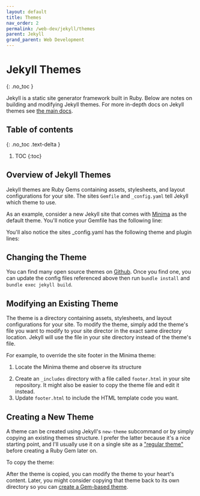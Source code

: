 ```yaml
---
layout: default
title: Themes
nav_order: 2
permalink: /web-dev/jekyll/themes
parent: Jekyll
grand_parent: Web Development
---
```


# Jekyll Themes
{: .no_toc }

Jekyll is a static site generator framework built in Ruby. Below are notes on building and modifying Jekyll themes. For more in-depth
docs on Jekyll themes see [the main docs](https://jekyllrb.com/docs/themes/).

## Table of contents
{: .no_toc .text-delta }

1. TOC
{:toc}

## Overview of Jekyll Themes

Jekyll themes are Ruby Gems containing assets, stylesheets, and layout configurations for your site. The sites `Gemfile` and `_config.yaml` tell Jekyll
which theme to use.

As an example, consider a new Jekyll site that comes with [Minima](https://github.com/jekyll/minima) as the default theme. You'll notice your Gemfile has the following line:

<script src="https://gist.github.com/mjmor/d341071cda3a3a6ecdacb3145eb86031.js"></script>

You'll also notice the sites _config.yaml has the following theme and plugin lines:

<script src="https://gist.github.com/mjmor/528820201b42a2da918e7a7066206649.js"></script>

## Changing the Theme

You can find many open source themes on [Github](https://github.com/topics/jekyll-theme). Once you find one, you can update the config files referenced above then run `bundle install` and `bundle exec jekyll build`.

## Modifying an Existing Theme

The theme is a directory containing assets, stylesheets, and layout configurations for your site. To modify the theme, simply add the theme's
file you want to modify to your site director in the exact same directory location. Jekyll will use the file in your site directory instead of
the theme's file.

For example, to override the site footer in the Minima theme:
1. Locate the Minima theme and observe its structure
<script src="https://gist.github.com/mjmor/7e61e1350b68ce377b36d083d12327fd.js"></script>

2. Create an `_includes` directory with a file called `footer.html` in your site repository.
It might also be easier to copy the theme file and edit it instead.
3. Update `footer.html` to include the HTML template code you want.

## Creating a New Theme

A theme can be created using Jekyll's `new-theme` subcommand or by simply copying an existing themes structure. I prefer the latter because it's a nice starting point, and I'll usually use it on a single site as a ["regular theme"](https://jekyllrb.com/docs/themes/#converting-gem-based-themes-to-regular-themes) before creating a Ruby Gem later on.

To copy the theme:

<script src="https://gist.github.com/mjmor/bac8eca608cba33201512550c2eeb15c.js"></script>

After the theme is copied, you can modify the theme to your heart's content. Later, you might consider copying that theme back to its own
directory so you can [create a Gem-based theme](https://jekyllrb.com/docs/themes/#creating-a-gem-based-theme).